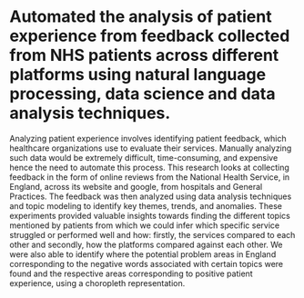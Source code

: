 # Automated the analysis of patient experience from feedback collected from NHS patients across different platforms using natural language processing, data science and data analysis techniques.
Analyzing patient experience involves identifying patient feedback, which healthcare organizations use to evaluate their services. Manually analyzing such data would be extremely
difficult, time-consuming, and expensive hence the need to automate this process. This research looks at collecting feedback in the form of online reviews from the National Health
Service, in England, across its website and google, from hospitals and General Practices. The
feedback was then analyzed using data analysis techniques and topic modeling to identify
key themes, trends, and anomalies. These experiments provided valuable insights towards
finding the different topics mentioned by patients from which we could infer which specific
service struggled or performed well and how: firstly, the services compared to each other
and secondly, how the platforms compared against each other. We were also able to identify
where the potential problem areas in England corresponding to the negative words associated with certain topics were found and the respective areas corresponding to positive patient
experience, using a choropleth representation.

